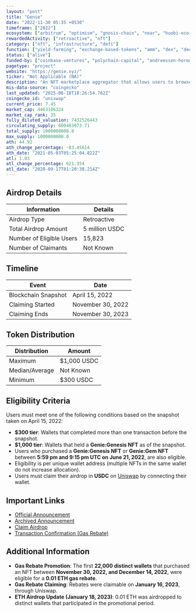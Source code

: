 ```yaml
---
layout: "post"
title: "Genie"
date: "2022-11-30 05:35 +0530"
timeframe: ["2022"]
ecosystem: ["arbitrum", "optimism", "gnosis-chain", "near", "huobi-eco-chain", "avalanche", "bnb", "unichain", "sora", "energi", "harmony", "ethereum", "polygon"]
rewardedActivity: ["retroactive", "nft"]
category: ["nft", "infrastructure", "defi"]
function: ["yield-farming", "exchange-based-tokens", "amm", "dex", "decentralized-finance", "blockchain"]
status: ["alive"]
funded-by: ["coinbase-ventures", "polychain-capital", "andreessen-horowitz-a16z", "blockchain-capital", "paradigm"]
pagetype: "project"
website: "https://genie.xyz/"
ticker: "Not Applicable (NA)"
description: "An NFT marketplace aggregator that allows users to browse, buy, sell, and trade across major NFT marketplaces, with gas savings of up to 40%. Acquired by Uniswap Labs in June 2022."
mis-data-source: "coingecko"
last_updated: "2025-06-18T18:26:54.782Z"
coingecko_id: "uniswap"
current_price: 7.45
market_cap: 4463106324
market_cap_rank: 35
fully_diluted_valuation: 7432526443
circulating_supply: 600483073.71
total_supply: 1000000000.0
max_supply: 1000000000.0
ath: 44.92
ath_change_percentage: -83.45614
ath_date: "2021-05-03T05:25:04.822Z"
atl: 1.03
atl_change_percentage: 621.354
atl_date: "2020-09-17T01:20:38.214Z"
---
```


## Airdrop Details

| Information              | Details        |
| ------------------------ | -------------- |
| Airdrop Type             | Retroactive    |
| Total Airdrop Amount     | 5 million USDC |
| Number of Eligible Users | 15,823         |
| Number of Claimants      | Not Known      |

## Timeline

| Event               | Date              |
| ------------------- | ----------------- |
| Blockchain Snapshot | April 15, 2022    |
| Claiming Started    | November 30, 2022 |
| Claiming Ends       | November 30, 2023 |

## Token Distribution

| Distribution   | Amount      |
| -------------- | ----------- |
| Maximum        | $1,000 USDC |
| Median/Average | Not Known   |
| Minimum        | $300 USDC   |

## Eligibility Criteria

Users must meet one of the following conditions based on the snapshot taken on April 15, 2022:

- **$300 tier**: Wallets that completed more than one transaction before the snapshot.
- **$1,000 tier**: Wallets that held a **Genie:Genesis NFT** as of the snapshot.
- Users who purchased a **Genie:Genesis NFT** or **Genie:Gem NFT** between **5:59 pm and 9:15 pm UTC on June 21, 2022**, are also eligible.
- Eligibility is per unique wallet address (multiple NFTs in the same wallet do not increase allocation).
- Users must claim their airdrop in **USDC** on [Uniswap](https://app.uniswap.org) by connecting their wallet.

## Important Links

- [Official Announcement](https://blog.uniswap.org/uniswap-nft-aggregator-announcement)
- [Archived Announcement](https://web.archive.org/web/20230509145608/https://blog.uniswap.org/uniswap-nft-aggregator-announcement)
- [Claim Airdrop](https://app.uniswap.org)
- [Transaction Confirmation (Gas Rebate)](https://etherscan.io)

## Additional Information

- **Gas Rebate Promotion**: The first **22,000 distinct wallets** that purchased an NFT between **November 30, 2022, and December 14, 2022**, were eligible for a **0.01 ETH gas rebate**.
- **Gas Rebate Claiming**: Rebates were claimable on **January 16, 2023**, through Uniswap.
- **ETH Airdrop Update (January 18, 2023)**: 0.01 ETH was airdropped to distinct wallets that participated in the promotional period.